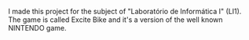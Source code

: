 I made this project for the subject of "Laboratório de Informática I" (LI1). The game is called Excite Bike and it's a version of the well known NINTENDO game.
